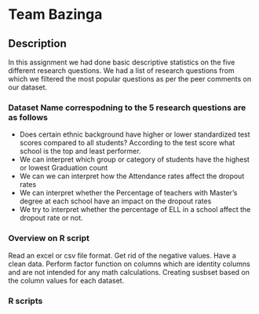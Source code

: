 # Team Bazinga
## Description
In this assignment we had done basic descriptive statistics on the five different research questions. We had a list of research questions from which we filtered the most popular questions as per the peer comments on our dataset.

### Dataset Name correspodning to the 5 research questions are as follows
* Does certain ethnic background have higher or lower standardized test scores compared to all students? According to the test score what school is the top and least performer.
* We can interpret which group or category of students have the highest or lowest Graduation count
* We can we can interpret how the Attendance rates affect the dropout rates
* We can interpret whether the Percentage of teachers with Master’s degree at each school have an impact on the dropout rates
* We try to interpret whether the percentage of ELL in a school affect the dropout rate or not.

### Overview on R script
Read an excel or csv file format.
Get rid of the negative values. Have a clean data.
Perform factor function on columns which are identity columns and are not intended for any math calculations.
Creating susbset based on the column values for each dataset.

### R scripts

